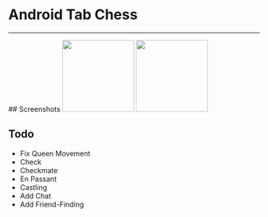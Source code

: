 # Android Tab Chess

<hr>
## Screenshots

<img src="https://github.com/simplegr33n/android-tab-chess/blob/master/screenshots/phone0003.jpg" width="144">
<img src="https://github.com/simplegr33n/android-tab-chess/blob/master/screenshots/phone0004.jpg" width="144">

## Todo

* Fix Queen Movement
* Check
* Checkmate
* En Passant
* Castling
* Add Chat
* Add Friend-Finding

